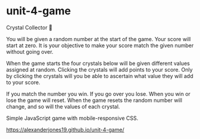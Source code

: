 # unit-4-game

Crystal Collector :crystal_ball:

You will be given a random number at the start of the game. Your score will start at zero. It is your objective to make your score match the given number without going over.

When the game starts the four crystals below will be given different values assigned at random. Clicking the crystals will add points to your score. Only by clicking the crystals will you be able to ascertain what value they will add to your score.

If you match the number you win. If you go over you lose. When you win or lose the game will reset. When the game resets the random number will change, and so will the values of each crystal.

Simple JavaScript game with mobile-responsive CSS. 

https://alexanderjones19.github.io/unit-4-game/
